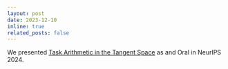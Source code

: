 ```yaml
---
layout: post
date: 2023-12-10
inline: true
related_posts: false
---
```


We presented [Task Arithmetic in the Tangent Space](https://arxiv.org/abs/2305.12827) as and Oral in NeurIPS 2024.
